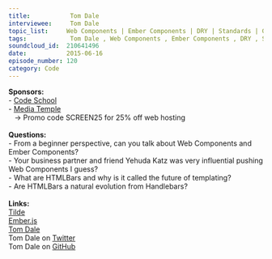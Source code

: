 ```yaml
--- 
title:           Tom Dale 
interviewee:     Tom Dale 
topic_list:     Web Components | Ember Components | DRY | Standards | Glimmer Engine | HTMLBars
tags:            Tom Dale , Web Components , Ember Components , DRY , Standards , Glimmer Engine , HTMLBars
soundcloud_id:  210641496
date:           2015-06-16
episode_number: 120
category: Code
---
```


<p class="show_notes_display"><b>Sponsors:<br></b>- <a rel="nofollow" target="_blank" href="https://www.codeschool.com/">Code School</a><b><br></b>- <a rel="nofollow" target="_blank" href="http://mediatemple.net/?utm_source=BetweenScreens&amp;utm_medium=podcast&amp;utm_campaign=SCREEN25">Media Temple</a><b><br></b>   -&gt; Promo code SCREEN25 for 25% off web hosting<br><b><br>Questions:</b><br>- From a beginner perspective, can you talk about Web Components and Ember Components?<br>- Your business partner and friend Yehuda Katz was very influential pushing Web Components I guess?<br>- What are HTMLBars and why is it called the future of templating?<br>- Are HTMLBars a natural evolution from Handlebars?<br><br><b>Links:<br></b><a rel="nofollow" target="_blank" href="http://www.tilde.io/">Tilde</a><b><br></b><a rel="nofollow" target="_blank" href="http://emberjs.com/">Ember.js</a><br><a rel="nofollow" target="_blank" href="http://tomdale.net/">Tom Dale</a><br>Tom Dale on <a rel="nofollow" target="_blank" href="https://twitter.com/tomdale">Twitter</a> <br>Tom Dale on <a rel="nofollow" target="_blank" href="https://github.com/tomdale">GitHub</a></p>
